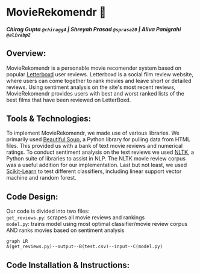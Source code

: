 # MovieRekomendr :movie_camera:
##### Chirag Gupta `@chiragg4` | Shreyah Prasad `@sprasa20` | Aliva Panigrahi `@alivabp2`
## Overview:
MovieRekomendr is a personable movie recomender system based on popular [Letterboxd](https://letterboxd.com/) user reviews. Letterboxd is a social film review website, where users can come together to rank movies and leave short or detailed reviews. Using sentiment analysis on the site's most recent reviews, MovieRekomendr provides users with best and worst ranked lists of the best films that have been reviewed on LetterBoxd. 

## Tools & Technologies:
To implement MovieRekomendr, we made use of various libraries. We primarily used [Beautiful Soup](https://www.crummy.com/software/BeautifulSoup/), a Python library for pulling data from HTML files. This provided us with a bank of text movie reviews and numerical ratings. To conduct sentiment analysis on the text reviews we used [NLTK](https://www.nltk.org/), a Python suite of libraries to assist in NLP. The NLTK movie review corpus was a useful addition for our implementation. Last but not least, we used [Scikit-Learn](https://scikit-learn.org/stable/) to test different classifiers, including linear support vector machine and random forest. 

## Code Design:
Our code is divided into two files: </br>
`get_reviews.py`: scrapes all movie reviews and rankings </br>
`model.py`: trains model using most optimal classifier/movie review corpus AND ranks movies based on sentiment analysis </br>
```mermaid
graph LR
A(get_reviews.py)--output--B(test.csv)--input--C(model.py)
```

## Code Installation & Instructions:
